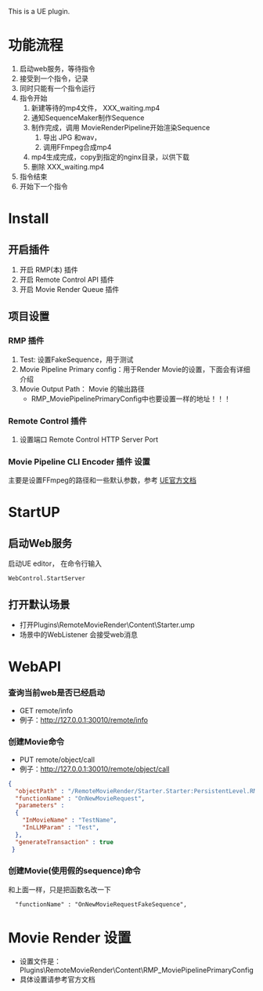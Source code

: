 This is a UE plugin. 

# 功能流程
1. 启动web服务，等待指令
2. 接受到一个指令，记录
3. 同时只能有一个指令运行
4. 指令开始
   1. 新建等待的mp4文件， XXX_waiting.mp4
   2. 通知SequenceMaker制作Sequence
   3. 制作完成，调用 MovieRenderPipeline开始渲染Sequence 
      1. 导出 JPG 和wav，
      2. 调用FFmpeg合成mp4
   4. mp4生成完成，copy到指定的nginx目录，以供下载
   5. 删除 XXX_waiting.mp4
5. 指令结束
6. 开始下一个指令

# Install
## 开启插件
1. 开启 RMP(本) 插件
2. 开启 Remote Control API 插件
3. 开启 Movie Render Queue 插件
## 项目设置
### RMP 插件
1. Test: 设置FakeSequence，用于测试
2. Movie Pipeline Primary config：用于Render Movie的设置，下面会有详细介绍
3. Movie Output Path： Movie 的输出路径
   - RMP_MoviePipelinePrimaryConfig中也要设置一样的地址！！！
### Remote Control  插件
1. 设置端口 Remote Control HTTP Server Port
### Movie Pipeline CLI Encoder 插件 设置
主要是设置FFmpeg的路径和一些默认参数，参考 [UE官方文档](https://docs.unrealengine.com/5.3/en-US/cinematic-rendering-export-formats-in-unreal-engine/)

# StartUP
## 启动Web服务
启动UE editor， 在命令行输入
```
WebControl.StartServer
```
## 打开默认场景
- 打开Plugins\RemoteMovieRender\Content\Starter.ump
- 场景中的WebListener 会接受web消息

# WebAPI
### 查询当前web是否已经启动
- GET remote/info
- 例子：http://127.0.0.1:30010/remote/info

### 创建Movie命令
- PUT remote/object/call
- 例子：http://127.0.0.1:30010/remote/object/call
``` json
{
  "objectPath" : "/RemoteMovieRender/Starter.Starter:PersistentLevel.RMP_WebListener_0",
  "functionName" : "OnNewMovieRequest",
  "parameters" : 
  {
    "InMovieName" : "TestName",
    "InLLMParam" : "Test",
  },
  "generateTransaction" : true
 }
 ```
### 创建Movie(使用假的sequence)命令 
和上面一样，只是把函数名改一下
```
  "functionName" : "OnNewMovieRequestFakeSequence",
 ```
# Movie Render 设置
- 设置文件是：Plugins\RemoteMovieRender\Content\RMP_MoviePipelinePrimaryConfig
- 具体设置请参考官方文档